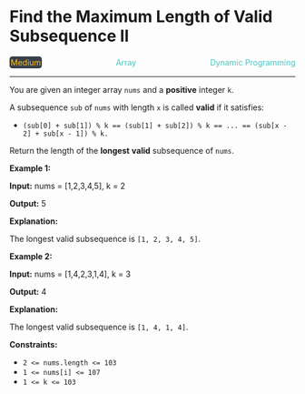 # Find the Maximum Length of Valid Subsequence II

<div style="display: flex; justify-content: space-between; align-items: center">
<div style="color: #fac31d;
padding: 2px; background-color: #3a3f4b; border-radius: 5px;">Medium</div>
<div style="color: #46c6c2">Array</div>
<div style="color: #46c6c2">Dynamic Programming</div>
</div>

---

You are given an integer array `nums` and a **positive** integer `k`.

A subsequence `sub` of `nums` with length `x` is called **valid** if it satisfies:

*   `(sub[0] + sub[1]) % k == (sub[1] + sub[2]) % k == ... == (sub[x - 2] + sub[x - 1]) % k.`

Return the length of the **longest** **valid** subsequence of `nums`.

**Example 1:**

**Input:** nums = \[1,2,3,4,5\], k = 2

**Output:** 5

**Explanation:**

The longest valid subsequence is `[1, 2, 3, 4, 5]`.

**Example 2:**

**Input:** nums = \[1,4,2,3,1,4\], k = 3

**Output:** 4

**Explanation:**

The longest valid subsequence is `[1, 4, 1, 4]`.

**Constraints:**

*   `2 <= nums.length <= 103`
*   `1 <= nums[i] <= 107`
*   `1 <= k <= 103`